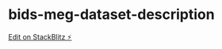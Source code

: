 # bids-meg-dataset-description

[Edit on StackBlitz ⚡️](https://stackblitz.com/edit/bids-meg-dataset-description)